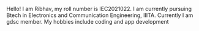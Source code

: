 Hello! I am Ribhav, my roll number is IEC2021022. I am currently pursuing Btech in Electronics and Communication Engineering, IIITA. Currently I am gdsc member. My hobbies include coding and app development
